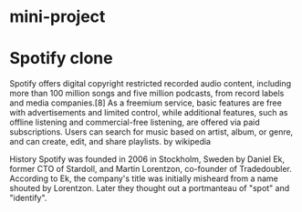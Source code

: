 # mini-project

# Spotify clone

  Spotify offers digital copyright restricted recorded audio content, including more than 100 million songs and five million podcasts, from record labels and media companies.[8] As a freemium service, basic features are free with advertisements and limited control, while additional features, such as offline listening and commercial-free listening, are offered via paid subscriptions. Users can search for music based on artist, album, or genre, and can create, edit, and share playlists. by wikipedia


History
   Spotify was founded in 2006 in Stockholm, Sweden by Daniel Ek, former CTO of Stardoll, and Martin Lorentzon, co-founder of Tradedoubler. According to Ek, the company's title was initially misheard from a name shouted by Lorentzon. Later they thought out a portmanteau of "spot" and "identify".
   
   
